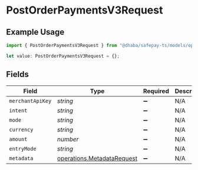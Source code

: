 # PostOrderPaymentsV3Request

## Example Usage

```typescript
import { PostOrderPaymentsV3Request } from "@dhaba/safepay-ts/models/operations";

let value: PostOrderPaymentsV3Request = {};
```

## Fields

| Field                                                                    | Type                                                                     | Required                                                                 | Description                                                              |
| ------------------------------------------------------------------------ | ------------------------------------------------------------------------ | ------------------------------------------------------------------------ | ------------------------------------------------------------------------ |
| `merchantApiKey`                                                         | *string*                                                                 | :heavy_minus_sign:                                                       | N/A                                                                      |
| `intent`                                                                 | *string*                                                                 | :heavy_minus_sign:                                                       | N/A                                                                      |
| `mode`                                                                   | *string*                                                                 | :heavy_minus_sign:                                                       | N/A                                                                      |
| `currency`                                                               | *string*                                                                 | :heavy_minus_sign:                                                       | N/A                                                                      |
| `amount`                                                                 | *number*                                                                 | :heavy_minus_sign:                                                       | N/A                                                                      |
| `entryMode`                                                              | *string*                                                                 | :heavy_minus_sign:                                                       | N/A                                                                      |
| `metadata`                                                               | [operations.MetadataRequest](../../models/operations/metadatarequest.md) | :heavy_minus_sign:                                                       | N/A                                                                      |